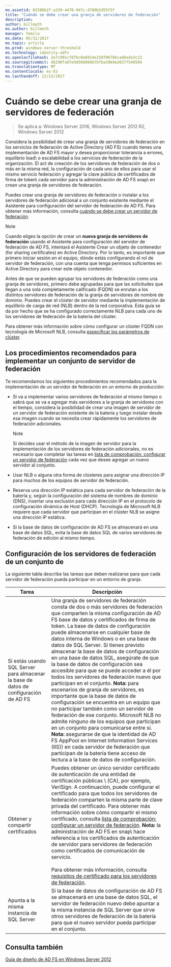 ```yaml
---
ms.assetid: 02580b2f-a339-4470-947c-d700b2d55f3f
title: "Cuándo se debe crear una granja de servidores de federación"
description: 
author: billmath
ms.author: billmath
manager: femila
ms.date: 05/31/2017
ms.topic: article
ms.prod: windows-server-threshold
ms.technology: identity-adfs
ms.openlocfilehash: 2e7c991cf87bc0e6914e158f0878bcadbede3c22
ms.sourcegitcommit: db290fa07e9d50686667bfba3969e20377548504
ms.translationtype: MT
ms.contentlocale: es-ES
ms.lasthandoff: 12/12/2017
---
```

# <a name="when-to-create-a-federation-server-farm"></a>Cuándo se debe crear una granja de servidores de federación

>Se aplica a: Windows Server 2016, Windows Server 2012 R2, Windows Server 2012

Considera la posibilidad de crear una granja de servidores de federación en los servicios de federación de Active Directory \(AD FS\) cuando tienes una implementación de AD FS mayor y desea proporcionar tolerancia a errores, equilibrio load\ o escalabilidad a los servicios de federación de la organización. El act de creación de los servidores de federación de dos o más en la misma red, la configuración de cada uno de ellos para usar el mismo servicio federación y agregar la clave pública de certificados de firma de token\ cada servidor para la administración de AD FS snap\ en crean una granja de servidores de federación.  
  
Puedes crear una granja de servidores de federación o instalar a los servidores de federación adicional a un conjunto existente mediante el Asistente para configuración del servidor de federación de AD FS. Para obtener más información, consulta [cuándo se debe crear un servidor de federación](When-to-Create-a-Federation-Server.md).  
  
> [!NOTE]  
> Cuando eliges la opción de crear un **nueva granja de servidores de federación** usando el Asistente para configuración del servidor de federación de AD FS, intentará el Asistente Crear un objeto de contenedor \(for sharing certificates\) en Active Directory. Por lo tanto, es importante que primero iniciar sesión en el equipo, dónde estás configurando el rol de servidor de federación, con una cuenta que tenga permisos suficientes en Active Directory para crear este objeto contenedor.  
  
Antes de que se pueden agrupar los servidores de federación como una granja de servidores, primero debe agrupadas para que las solicitudes que llegan a una sola completamente calificado \(FQDN\) se enrutan a los distintos servidores de federación de la granja de servidores de nombre de dominio. Puedes crear el clúster de servidor mediante la implementación de equilibrio de carga de red \(NLB\) dentro de la red corporativa. Esta guía se da por hecho que se ha configurado correctamente NLB para cada uno de los servidores de federación de la batería del clúster.  
  
Para obtener más información sobre cómo configurar un clúster FQDN con tecnología de Microsoft NLB, consulta [especificar los parámetros de clúster](https://go.microsoft.com/fwlink/?LinkID=74651).  
  
## <a name="best-practices-for-deploying-a-federation-server-farm"></a>Los procedimientos recomendados para implementar un conjunto de servidor de federación  
Te recomendamos los siguientes procedimientos recomendados para la implementación de un servidor de federación en un entorno de producción:  
  
-   Si va a implementar varios servidores de federación al mismo tiempo o sabrá que se va a agregar más servidores a la granja de servidores con el tiempo, considera la posibilidad de crear una imagen de servidor de un servidor de federación existente de la batería y luego instalar desde esa imagen cuando se necesita crear rápidamente los servidores de federación adicionales.  
  
    > [!NOTE]  
    > Si decides usar el método de la imagen de servidor para la implementación de los servidores de federación adicionales, no es necesario que completar las tareas en [lista de comprobación: configurar un servidor de federación](../../ad-fs/deployment/Checklist--Setting-Up-a-Federation-Server.md) cada vez que desee agregar un nuevo servidor al conjunto.  
  
-   Usar NLB o alguna otra forma de clústeres para asignar una dirección IP para muchos de los equipos de servidor de federación.  
  
-   Reserva una dirección IP estática para cada servidor de federación de la batería y, según la configuración del sistema de nombres de dominio \(DNS\), insertar una exclusión para cada dirección IP en el protocolo de configuración dinámica de Host \(DHCP\). Tecnología de Microsoft NLB requiere que cada servidor que participan en el clúster NLB se asigne una dirección IP estática.  
  
-   Si la base de datos de configuración de AD FS se almacenará en una base de datos SQL, evita la base de datos SQL de varios servidores de federación de edición al mismo tiempo.  
  
## <a name="configuring-federation-servers-for-a-farm"></a>Configuración de los servidores de federación de un conjunto de  
La siguiente tabla describe las tareas que deben realizarse para que cada servidor de federación pueda participar en un entorno de granja.  
  
|Tarea|Descripción|  
|--------|---------------|  
|Si estás usando SQL Server para almacenar la base de datos de configuración de AD FS|Una granja de servidores de federación consta de dos o más servidores de federación que comparten la misma configuración de AD FS base de datos y certificados de firma de token\. La base de datos de configuración puede almacenarse en cualquier base de datos interna de Windows o en una base de datos de SQL Server. Si tienes previsto almacenar la base de datos de configuración en una base de datos SQL, asegúrate de que la base de datos de configuración sea accesible para que se puede acceder a él por todos los servidores de federación nuevo que participan en el conjunto. **Nota:** para escenarios de granja de servidores, es importante que la base de datos de configuración se encuentra en un equipo que no participar también como un servidor de federación de ese conjunto. Microsoft NLB no admite ninguno de los equipos que participan en un conjunto para comunicarse entre sí. **Nota:** asegurarse de que la identidad de AD FS AppPool en Internet Information Services \(IIS\)\) en cada servidor de federación que participan de la batería tiene acceso de lectura a la base de datos de configuración.|  
|Obtener y compartir certificados|Puedes obtener un único servidor certificado de autenticación de una entidad de certificación públicas \ (CA\), por ejemplo, VeriSign. A continuación, puede configurar el certificado para que todos los servidores de federación comparten la misma parte de clave privada del certificado. Para obtener más información sobre cómo compartir el mismo certificado, consulta [lista de comprobación: configurar un servidor de federación](../../ad-fs/deployment/Checklist--Setting-Up-a-Federation-Server.md). **Nota:** la administración de AD FS en snap\ hace referencia a los certificados de autenticación de servidor para servidores de federación como certificados de comunicación de servicio.<br /><br />Para obtener más información, consulta [requisitos de certificado para los servidores de federación](Certificate-Requirements-for-Federation-Servers.md).|  
|Apunta a la misma instancia de SQL Server|Si la base de datos de configuración de AD FS se almacenará en una base de datos SQL, el servidor de federación nuevo debe apuntar a la misma instancia de SQL Server que sirve otros servidores de federación de la batería para que el nuevo servidor pueda participar en el conjunto.|  
  
## <a name="see-also"></a>Consulta también
[Guía de diseño de AD FS en Windows Server 2012](AD-FS-Design-Guide-in-Windows-Server-2012.md)
